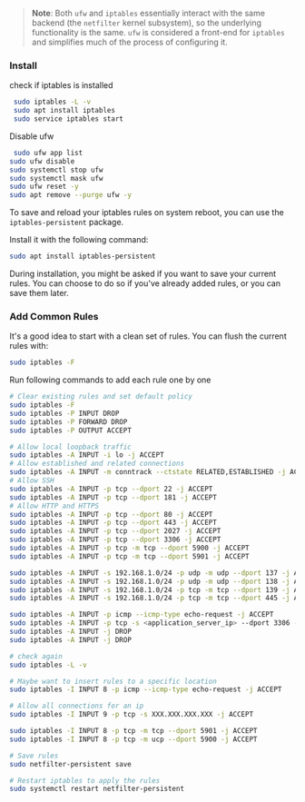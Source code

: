 > **Note**: Both `ufw` and `iptables` essentially interact with the same backend (the `netfilter` kernel subsystem), so the underlying functionality is the same. `ufw` is considered a front-end for `iptables` and simplifies much of the process of configuring it.

### Install

check if iptables is installed
   ```bash
	sudo iptables -L -v
	sudo apt install iptables
	sudo service iptables start
   ```

   Disable ufw
   ```bash
	sudo ufw app list
   sudo ufw disable
   sudo systemctl stop ufw
   sudo systemctl mask ufw
   sudo ufw reset -y
   sudo apt remove --purge ufw -y
   ```

To save and reload your iptables rules on system reboot, you can use the `iptables-persistent` package.

Install it with the following command:

   ```bash
   sudo apt install iptables-persistent
   ```

During installation, you might be asked if you want to save your current rules. You can choose to do so if you've already added rules, or you can save them later.

### Add Common Rules

It's a good idea to start with a clean set of rules. You can flush the current rules with:

   ```bash
   sudo iptables -F
   ```

Run following commands to add each rule one by one

```bash
# Clear existing rules and set default policy
sudo iptables -F
sudo iptables -P INPUT DROP
sudo iptables -P FORWARD DROP
sudo iptables -P OUTPUT ACCEPT

# Allow local loopback traffic
sudo iptables -A INPUT -i lo -j ACCEPT
# Allow established and related connections
sudo iptables -A INPUT -m conntrack --ctstate RELATED,ESTABLISHED -j ACCEPT
# Allow SSH
sudo iptables -A INPUT -p tcp --dport 22 -j ACCEPT
sudo iptables -A INPUT -p tcp --dport 181 -j ACCEPT
# Allow HTTP and HTTPS
sudo iptables -A INPUT -p tcp --dport 80 -j ACCEPT
sudo iptables -A INPUT -p tcp --dport 443 -j ACCEPT
sudo iptables -A INPUT -p tcp --dport 2027 -j ACCEPT
sudo iptables -A INPUT -p tcp --dport 3306 -j ACCEPT
sudo iptables -A INPUT -p tcp -m tcp --dport 5900 -j ACCEPT
sudo iptables -A INPUT -p tcp -m tcp --dport 5901 -j ACCEPT

sudo iptables -A INPUT -s 192.168.1.0/24 -p udp -m udp --dport 137 -j ACCEPT
sudo iptables -A INPUT -s 192.168.1.0/24 -p udp -m udp --dport 138 -j ACCEPT
sudo iptables -A INPUT -s 192.168.1.0/24 -p tcp -m tcp --dport 139 -j ACCEPT
sudo iptables -A INPUT -s 192.168.1.0/24 -p tcp -m tcp --dport 445 -j ACCEPT

sudo iptables -A INPUT -p icmp --icmp-type echo-request -j ACCEPT
sudo iptables -A INPUT -p tcp -s <application_server_ip> --dport 3306 -j ACCEPT
sudo iptables -A INPUT -j DROP
sudo iptables -A INPUT -j DROP

# check again
sudo iptables -L -v

# Maybe want to insert rules to a specific location
sudo iptables -I INPUT 8 -p icmp --icmp-type echo-request -j ACCEPT

# Allow all connections for an ip
sudo iptables -I INPUT 9 -p tcp -s XXX.XXX.XXX.XXX -j ACCEPT

sudo iptables -I INPUT 8 -p tcp -m tcp --dport 5901 -j ACCEPT
sudo iptables -I INPUT 8 -p tcp -m ucp --dport 5900 -j ACCEPT

# Save rules
sudo netfilter-persistent save

# Restart iptables to apply the rules
sudo systemctl restart netfilter-persistent
```
